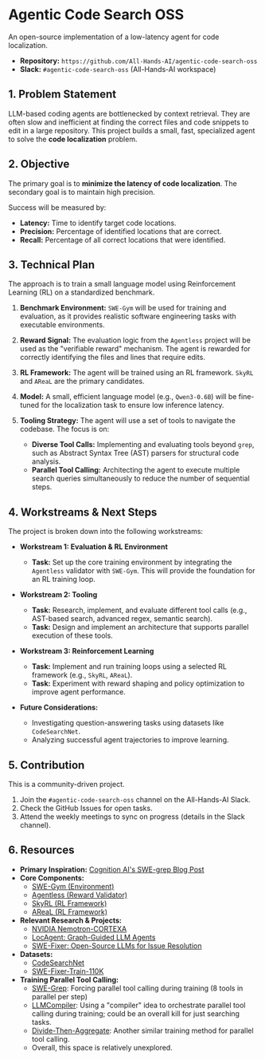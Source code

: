 # Agentic Code Search OSS

An open-source implementation of a low-latency agent for code localization.

- **Repository:** `https://github.com/All-Hands-AI/agentic-code-search-oss`
- **Slack:** `#agentic-code-search-oss` (All-Hands-AI workspace)

## 1. Problem Statement

LLM-based coding agents are bottlenecked by context retrieval. They are often slow and inefficient at finding the correct files and code snippets to edit in a large repository. This project builds a small, fast, specialized agent to solve the **code localization** problem.

## 2. Objective

The primary goal is to **minimize the latency of code localization**. The secondary goal is to maintain high precision.

Success will be measured by:

- **Latency:** Time to identify target code locations.
- **Precision:** Percentage of identified locations that are correct.
- **Recall:** Percentage of all correct locations that were identified.

## 3. Technical Plan

The approach is to train a small language model using Reinforcement Learning (RL) on a standardized benchmark.

1. **Benchmark Environment:** `SWE-Gym` will be used for training and evaluation, as it provides realistic software engineering tasks with executable environments.

2. **Reward Signal:** The evaluation logic from the `Agentless` project will be used as the "verifiable reward" mechanism. The agent is rewarded for correctly identifying the files and lines that require edits.

3. **RL Framework:** The agent will be trained using an RL framework. `SkyRL` and `AReaL` are the primary candidates.

4. **Model:** A small, efficient language model (e.g., `Qwen3-0.6B`) will be fine-tuned for the localization task to ensure low inference latency.

5. **Tooling Strategy:** The agent will use a set of tools to navigate the codebase. The focus is on:
    - **Diverse Tool Calls:** Implementing and evaluating tools beyond `grep`, such as Abstract Syntax Tree (AST) parsers for structural code analysis.
    - **Parallel Tool Calling:** Architecting the agent to execute multiple search queries simultaneously to reduce the number of sequential steps.

## 4. Workstreams & Next Steps

The project is broken down into the following workstreams:

- **Workstream 1: Evaluation & RL Environment**

  - **Task:** Set up the core training environment by integrating the `Agentless` validator with `SWE-Gym`. This will provide the foundation for an RL training loop.

- **Workstream 2: Tooling**

  - **Task:** Research, implement, and evaluate different tool calls (e.g., AST-based search, advanced regex, semantic search).
  - **Task:** Design and implement an architecture that supports parallel execution of these tools.

- **Workstream 3: Reinforcement Learning**

  - **Task:** Implement and run training loops using a selected RL framework (e.g., `SkyRL`, `AReaL`).
  - **Task:** Experiment with reward shaping and policy optimization to improve agent performance.

- **Future Considerations:**
  - Investigating question-answering tasks using datasets like `CodeSearchNet`.
  - Analyzing successful agent trajectories to improve learning.

## 5. Contribution

This is a community-driven project.

1. Join the `#agentic-code-search-oss` channel on the All-Hands-AI Slack.
2. Check the GitHub Issues for open tasks.
3. Attend the weekly meetings to sync on progress (details in the Slack channel).

## 6. Resources

- **Primary Inspiration:** [Cognition AI's SWE-grep Blog Post](https://cognition.ai/blog/swe-grep)
- **Core Components:**
  - [SWE-Gym (Environment)](https://github.com/SWE-Gym/SWE-Gym)
  - [Agentless (Reward Validator)](https://github.com/OpenAutoCoder/Agentless)
  - [SkyRL (RL Framework)](https://github.com/NovaSky-AI/SkyRL)
  - [AReaL (RL Framework)](https://github.com/inclusionAI/AReaL)
- **Relevant Research & Projects:**
  - [NVIDIA Nemotron-CORTEXA](https://github.com/NVIDIA/Nemotron-CORTEXA)
  - [LocAgent: Graph-Guided LLM Agents](https://arxiv.org/abs/2503.09089)
  - [SWE-Fixer: Open-Source LLMs for Issue Resolution](https://arxiv.org/abs/2501.05040)
- **Datasets:**
  - [CodeSearchNet](https://github.com/github/CodeSearchNet)
  - [SWE-Fixer-Train-110K](https://huggingface.co/datasets/internlm/SWE-Fixer-Train-110K)
- **Training Parallel Tool Calling:**
  - [SWE-Grep](https://cognition.ai/blog/swe-grep): Forcing parallel tool calling during training (8 tools in parallel per step)
  - [LLMCompiler](https://arxiv.org/abs/2405.17438): Using a "compiler" idea to orchestrate parallel tool calling during training; could be an overall kill for just searching tasks.
  - [Divide-Then-Aggregate](https://aclanthology.org/2025.acl-long.1401.pdf): Another similar training method for parallel tool calling.
  - Overall, this space is relatively unexplored.
